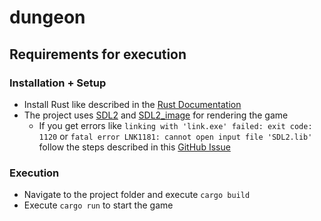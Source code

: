 # dungeon

## Requirements for execution

### Installation + Setup

- Install Rust like described in the [Rust Documentation](https://doc.rust-lang.org/book/ch01-01-installation.html)
- The project uses [SDL2](https://github.com/libsdl-org/SDL/releases) and [SDL2_image](https://github.com/libsdl-org/SDL_image/releases) for rendering the game
  - If you get errors like `linking with 'link.exe' failed: exit code: 1120` or `fatal error LNK1181: cannot open input file 'SDL2.lib'` follow the steps described in this [GitHub Issue](https://github.com/PistonDevelopers/piston-examples/issues/391)

### Execution

- Navigate to the project folder and execute `cargo build`
- Execute `cargo run` to start the game
